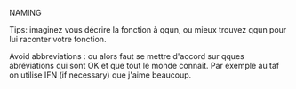 NAMING

Tips: imaginez vous décrire la fonction à qqun, ou mieux trouvez qqun pour lui raconter votre fonction.

Avoid abbreviations : ou alors faut se mettre d'accord sur qques abréviations qui sont OK et que tout le monde connaît. Par exemple au taf on utilise IFN (if necessary) que j'aime beaucoup.